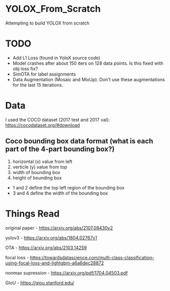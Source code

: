 # YOLOX_From_Scratch
Attempting to build YOLOX from scratch


# TODO
- Add L1 Loss (found in YoloX source code)
- Model crashes after about 150 iters on 128 data points. Is this fixed with obj loss fix?
- SimOTA for label assignments
- Data Augmentation (Mosaic and MixUp). Don't use these augmentations for the last 15 iterations.


# Data
I used the COCO dataset (2017 test and 2017 val):
https://cocodataset.org/#download

## Coco bounding box data format (what is each part of the 4-part bounding box?)
1. horizontal (x) value from left
2. verticle (y) value from top
3. width of bounding box
4. height of bounding box
- 1 and 2 define the top left region of the bounding box
- 3 and 4 define the width of the bounding box



# Things Read
original paper - https://arxiv.org/abs/2107.08430v2

yolov3 - https://arxiv.org/abs/1804.02767v1

OTA - https://arxiv.org/abs/2103.14259

focal loss - https://towardsdatascience.com/multi-class-classification-using-focal-loss-and-lightgbm-a6a6dec28872

nonmax supression - https://arxiv.org/pdf/1704.04503.pdf

GIoU - https://giou.stanford.edu/

